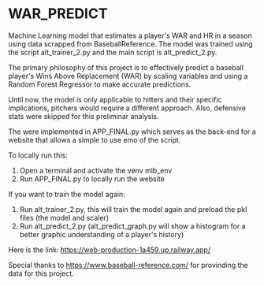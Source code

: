 # WAR_PREDICT
Machine Learning model that estimates a player's WAR and HR in a season using data scrapped from BaseballReference. 
The model was trained using the script alt_trainer_2.py and the main script is alt_predict_2.py.

The primary philosophy of this project is to effectively predict a baseball player's Wins Above Replacement (WAR) by scaling variables and using a Random Forest Regressor to make accurate predictions.

Until now, the model is only applicable to hitters and their specific implications, pitchers would require a different approach. Also, defensive stats were skipped for this preliminar analysis.

The were implemented in APP_FINAL.py which serves as the back-end for a website that allows a simple to use emo of the script.

To locally run this: 

1. Open a terminal and activate the venv mlb_env
2. Run APP_FINAL.py to locally run the website

If you want to train the model again:

1. Run alt_trainer_2.py, this will train the model again and preload the pkl files (the model and scaler)
2. Run alt_predict_2.py (alt_predict_graph.py will show a histogram for a better graphic understanding of a player's history)


Here is the link: https://web-production-1a459.up.railway.app/

Special thanks to https://www.baseball-reference.com/ for provinding the data for this project.